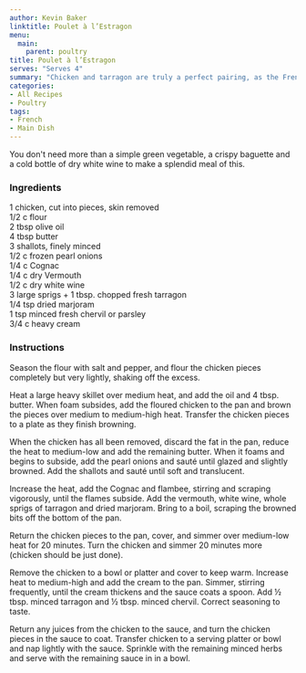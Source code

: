 ```yaml
---
author: Kevin Baker
linktitle: Poulet à l’Estragon
menu:
  main:
    parent: poultry
title: Poulet à l’Estragon
serves: "Serves 4"
summary: "Chicken and tarragon are truly a perfect pairing, as the French have long known. So when you can find some fresh tarragon, get a best-quality chicken from the farmers market and make this beautiful dish for yourself and your family."
categories:
- All Recipes
- Poultry
tags:
- French
- Main Dish
---
```

You don't need more than a simple green vegetable, a crispy baguette and a cold bottle of dry white wine to make a splendid meal of this.
### Ingredients

<div class="ingredient-list">

1 chicken, cut into pieces, skin removed  
1/2 c flour  
2 tbsp olive oil  
4 tbsp butter  
3 shallots, finely minced  
1/2 c frozen pearl onions  
1/4 c Cognac  
1/4 c dry Vermouth   
1/2 c dry white wine  
3 large sprigs + 1 tbsp. chopped fresh tarragon  
1/4 tsp dried marjoram  
1 tsp minced fresh chervil or parsley  
3/4 c heavy cream  

</div>

### Instructions
Season the flour with salt and pepper, and flour the chicken pieces completely but very lightly, shaking off the excess.

Heat a large heavy skillet over medium heat, and add the oil and 4 tbsp. butter. When foam subsides, add the floured chicken to the pan and brown the pieces over medium to medium-high heat. Transfer the chicken pieces to a plate as they finish browning.

When the chicken has all been removed, discard the fat in the pan, reduce the heat to medium-low and add the remaining butter. When it foams and begins to subside, add the pearl onions and sauté until glazed and slightly browned.  Add the shallots and sauté until soft and translucent. 

Increase the heat, add the Cognac and flambee, stirring and scraping vigorously, until the flames subside. Add the vermouth, white wine, whole sprigs of tarragon and dried marjoram. Bring to a boil, scraping the browned bits off the bottom of the pan.

Return the chicken pieces to the pan, cover, and simmer over medium-low heat for 20 minutes. Turn the chicken and simmer 20 minutes more (chicken should be just done).

Remove the chicken to a bowl or platter and cover to keep warm. Increase heat to medium-high and add the cream to the pan. Simmer, stirring frequently, until the cream thickens and the sauce coats a spoon. Add ½ tbsp. minced tarragon and ½ tbsp. minced chervil.  Correct seasoning to taste.

Return any juices from the chicken to the sauce, and turn the chicken pieces in the sauce to coat. Transfer chicken to a serving platter or bowl and nap lightly with the sauce. Sprinkle with the remaining minced herbs and serve with the remaining sauce in in a bowl.